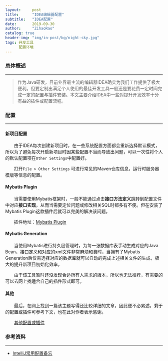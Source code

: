 ```yaml
---
layout:     post
title:      "IDEA编辑器配置"
subtitle:   "IDEA配置"
date:       2019-09-30
author:     "ZihaoRao"
catalog: true
header-img: "img/in-post/bg/night-sky.jpg"
tags: 开发工具
      配置环境
---
```






### 总体概述
---
> 作为Java研发，目前业界最主流的编辑器IDEA确实为我们工作提供了极大便利。但要定制出满足个人使用的最佳开发工具一般还是要花费一定时间完成一定的配置与插件安装。本文主要介绍IDEA中一些对提升开发效率十分有益的插件或配置流程。                                                                                                             
>



### 配置
---
#### 新项目配置

&emsp;&emsp;由于IDEA每次创建新项目时，在一些系统配置方面都会重新选择默认模式，所以为了避免每次开启新项目时因某些配置不当而导致出问题，可以一次性将个人的默认配置项在`Other Settings`中配置好。

&emsp;&emsp;打开`File > Other Settings` 可进行常见的Maven仓库信息，运行时服务器模版等信息的配置。



#### Mybatis Plugin

&emsp;&emsp;当需要使用Mybatis框架时，一般不能通过点击**接口方法定义**跳转到配置文件中对应**接口实现**，从而当需要定位问题或修改相关SQL时都多有不便。但在安装了Mybatis Plugin这款插件后就可以完美的解决该问题。

&emsp;&emsp;插件地址：[Mybatis Plugin](https://plugins.jetbrains.com/plugin/7293-mybatis-plugin/)



#### Mybatis Generation

&emsp;&emsp;当使用Mybatis进行持久层管理时，为每一张数据库表手动生成对应的Java Bean，接口定义和对应的xml文件非常麻烦和费时，当拥有了Mybatis Generation后仅需选择对应的数据库就可以自动的完成上述相关文件的生成，极大的提升新项目初始化效率。

&emsp;&emsp;由于该工具暂时还没发现合适所有人需求的版本，所以也无法推荐，有需要的可以去网上找适合自己的插件形式即可。



#### 其他

&emsp;&emsp;最后，在网上找到一篇该主题写得还比较详细的文章，因此便不必累述，剩于的配置或插件可参考下文，也在此对作者表示感谢。

&emsp;&emsp;[其他配置或插件](https://blog.mythsman.com/post/5d29f247cc343d1901c61d11/)


### 参考资料
---
- [IntelliJ常用配置备忘](https://blog.mythsman.com/post/5d29f247cc343d1901c61d11/)